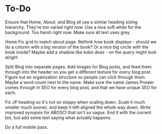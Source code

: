 # To-Do

Ensure that Home, About, and Blog all use a similar heading sizing hierarchy. They're too varied right now.
Use a nice soft white for the background. Too harsh right now.
Make sure all text uses grey.

Home
Fix grid to match about page. Rethink how book displays - should we do a column with a big version of the book? Or a nice big circle with the book inside?
Maybe add a shadow like kobo does - on the query might look alright

Split Blog into separate pages.
Add images for Blog posts, and feed them through into the header so you get a different texture for every blog post.
Figure out an organization structure so people can click through them. Maybe a word count next to the name.
Make sure the name James Prower comes through in SEO for every blog post, and that we have unique SEO for each.

Fix JP heading so it's not so sloppy when scaling down. Scale it much smaller much sooner, and keep it left-aligned the whole way down.
Write improved synopsis for ABOSCI that isn't so vague. End it with the current bio, but add some text saying what actually happens.

Do a full mobile pass.
